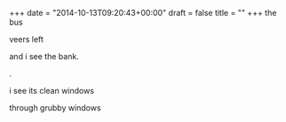 +++
date = "2014-10-13T09:20:43+00:00"
draft = false
title = ""
+++
the bus

veers left

and i see the bank. 

.

i see its clean windows

through grubby windows
